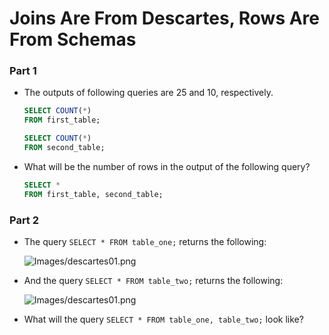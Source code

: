 # Joins Are From Descartes, Rows Are From Schemas


### Part 1

* The outputs of following queries are 25 and 10, respectively. 

  ```sql
  SELECT COUNT(*)
  FROM first_table;
  
  SELECT COUNT(*)
  FROM second_table;
  ```
  
* What will be the number of rows in the output of the following query?

  ```sql
  SELECT *
  FROM first_table, second_table;
  ```  
  
### Part 2

* The query `SELECT * FROM table_one;` returns the following:

  ![Images/descartes01.png](Images/descartes01.png)
  
* And the query `SELECT * FROM table_two;` returns the following:

  ![Images/descartes01.png](Images/descartes02.png)

* What will the query `SELECT * FROM table_one, table_two;` look like?
